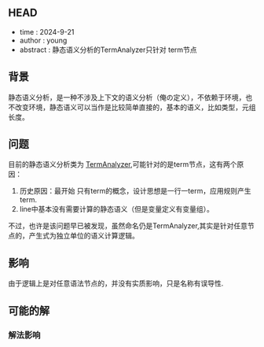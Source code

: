 ## HEAD
- time : 2024-9-21
- author : young
- abstract : 静态语义分析的TermAnalyzer只针对 term节点
## 背景
静态语义分析，是一种不涉及上下文的语义分析（俺の定义），不依赖于环境，也不改变环境，静态语义可以当作是比较简单直接的，基本的语义，比如类型，元组长度。

## 问题
目前的静态语义分析类为 [TermAnalyzer](../semantic/line.py),可能针对的是term节点，这有两个原因：
1. 历史原因：最开始 只有term的概念，设计思想是一行一term，应用规则产生term.
2. line中基本没有需要计算的静态语义（但是变量定义有变量组）。

不过，也许是该问题早已被发现，虽然命名仍是TermAnalyzer,其实是针对任意节点的，产生式为独立单位的语义计算逻辑。
## 影响
由于逻辑上是对任意语法节点的，并没有实质影响，只是名称有误导性.

## 可能的解


### 解法影响